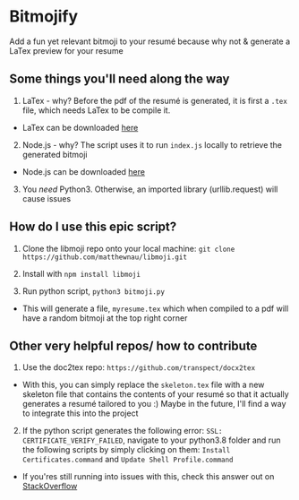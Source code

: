 # Bitmojify
Add a fun yet relevant bitmoji to your resumé because why not &amp; generate a LaTex preview for your resume 

## Some things you'll need along the way
1. LaTex - why? Before the pdf of the resumé is generated, it is first a `.tex` file, which needs LaTex to be compile it.  
- LaTex can be downloaded [here](https://www.latex-project.org/get/)

2. Node.js - why? The script uses it to run `index.js` locally to retrieve the generated bitmoji
- Node.js can be downloaded [here](https://nodejs.org/en/download/)

3. You _need_ Python3. Otherwise, an imported library (urllib.request) will cause issues

## How do I use this epic script?
1. Clone the libmoji repo onto your local machine: 
    `git clone https://github.com/matthewnau/libmoji.git`
    
2. Install with `npm install libmoji`
3. Run python script, `python3 bitmoji.py`
- This will generate a file, `myresume.tex` which when compiled to a pdf will have a random bitmoji at the top right corner 

## Other very helpful repos/ how to contribute 
1. Use the doc2tex repo: `https://github.com/transpect/docx2tex`
- With this, you can simply replace the `skeleton.tex` file with a new skeleton file that contains the contents of your resumé so that it actually generates a resumé tailored to you :) Maybe in the future, I'll find a way to integrate this into the project

2. If the python script generates the following error: `SSL: CERTIFICATE_VERIFY_FAILED`, 
navigate to your python3.8 folder and run the following scripts by simply clicking on them:
`Install Certificates.command` and
`Update Shell Profile.command`

- If you'res still running into issues with this, check this answer out on [StackOverflow](https://stackoverflow.com/questions/50236117/scraping-ssl-certificate-verify-failed-error-for-http-en-wikipedia-org)

